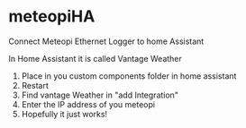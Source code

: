 # meteopiHA
Connect Meteopi Ethernet Logger to home Assistant

In Home Assistant it is called Vantage Weather

1. Place in you custom components folder in home assistant
2. Restart
3. Find vantage Weather in "add Integration"
4. Enter the IP address of you meteopi
5. Hopefully it just works!
